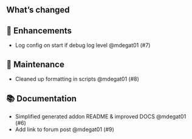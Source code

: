 ## What’s changed
## 🚀 Enhancements

- Log config on start if debug log level @mdegat01 (#7)

## 🧰 Maintenance

- Cleaned up formatting in scripts @mdegat01 (#8)

## 📚 Documentation

- Simplified generated addon README & improved DOCS @mdegat01 (#6)
- Add link to forum post @mdegat01 (#9)
